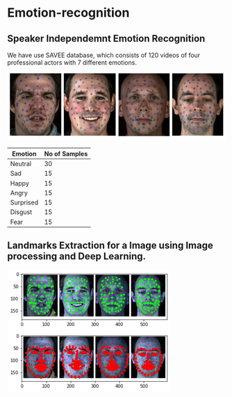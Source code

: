 # Emotion-recognition

## Speaker Independemnt Emotion Recognition

We have use SAVEE database, which consists of 120 videos of four professional actors with 7 different emotions.



![alt text](images/DataRec.png)

Emotion       | No of Samples
------------- | -------------
Neutral       |      30
Sad           |      15
Happy         |      15
Angry         |      15
Surprised     |      15
Disgust       |      15
Fear          |      15



Landmarks Extraction for a Image using Image processing and Deep Learning.
-------------------------------------------------------------------------------------------------------------------------------

![alt text](images/bluemarks.png)
![alt text](images/landmarks.png)





